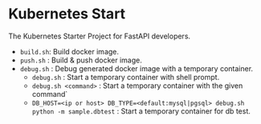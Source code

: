 Kubernetes Start
================

The Kubernetes Starter Project for FastAPI developers.

- `build.sh`: Build docker image.
- `push.sh` : Build & push docker image.
- `debug.sh` : Debug generated docker image with a temporary container.
  - `debug.sh` : Start a temporary container with shell prompt.
  - `debug.sh <command>` : Start a temporary container with the given command`
  - `DB_HOST=<ip or host> DB_TYPE=<default:mysql|pgsql> debug.sh python -m sample.dbtest` 
     : Start a temporary container for db test.

